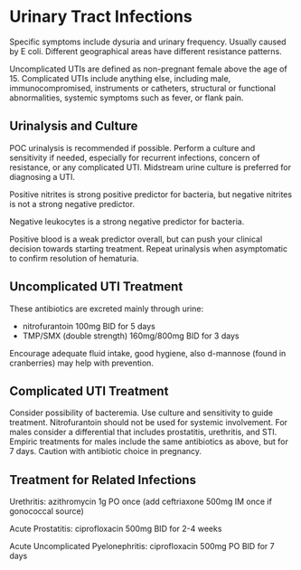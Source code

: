 # Urinary Tract Infections
Specific symptoms include dysuria and urinary frequency. Usually caused by E coli. Different geographical areas have different resistance patterns.

Uncomplicated UTIs are defined as non-pregnant female above the age of 15. Complicated UTIs include anything else, including male, immunocompromised, instruments or catheters, structural or functional abnormalities, systemic symptoms such as fever, or flank pain.

## Urinalysis and Culture
POC urinalysis is recommended if possible. Perform a culture and sensitivity if needed, especially for recurrent infections, concern of resistance, or any complicated UTI. Midstream urine culture is preferred for diagnosing a UTI.

Positive nitrites is strong positive predictor for bacteria, but negative nitrites is not a strong negative predictor.

Negative leukocytes is a strong negative predictor for bacteria.

Positive blood is a weak predictor overall, but can push your clinical decision towards starting treatment. Repeat urinalysis when asymptomatic to confirm resolution of hematuria. 

## Uncomplicated UTI Treatment
These antibiotics are excreted mainly through urine:
- nitrofurantoin 100mg BID for 5 days
- TMP/SMX (double strength) 160mg/800mg BID for 3 days

Encourage adequate fluid intake, good hygiene, also d-mannose (found in cranberries) may help with prevention.

## Complicated UTI Treatment
Consider possibility of bacteremia. Use culture and sensitivity to guide treatment. Nitrofurantoin should not be used for systemic involvement. For males consider a differential that includes prostatitis, urethritis, and STI. Empiric treatments for males include the same antibiotics as above, but for 7 days. Caution with antibiotic choice in pregnancy.

## Treatment for Related Infections
Urethritis: azithromycin 1g PO once (add ceftriaxone 500mg IM once if gonococcal source)

Acute Prostatitis: ciprofloxacin 500mg BID for 2-4 weeks

Acute Uncomplicated Pyelonephritis: ciprofloxacin 500mg PO BID for 7 days
